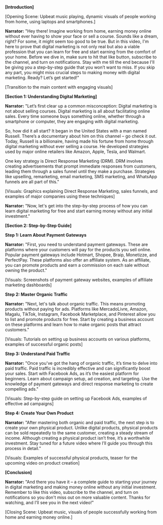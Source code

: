 **[Introduction]**

[Opening Scene: Upbeat music playing, dynamic visuals of people working from home, using laptops and smartphones.]

**Narrator:**
"Hey there! Imagine working from home, earning money online without ever having to show your face or sell a course. Sounds like a dream, right? For some, it might seem too good to be true. But in this video, I'm here to prove that digital marketing is not only real but also a viable profession that you can learn for free and start earning from the comfort of your home. Before we dive in, make sure to hit that like button, subscribe to the channel, and turn on notifications. Stay with me till the end because I'll be giving you a step-by-step guide that you won’t want to miss. If you skip any part, you might miss crucial steps to making money with digital marketing. Ready? Let’s get started!"

[Transition to the main content with engaging visuals]

**[Section 1: Understanding Digital Marketing]**

**Narrator:**
"Let’s first clear up a common misconception: Digital marketing is not about selling courses. Digital marketing is all about facilitating online sales. Every time someone buys something online, whether through a smartphone or computer, they are engaging with digital marketing. 

So, how did it all start? It began in the United States with a man named Russell. There’s a documentary about him on this channel – go check it out. Today, Russell is a billionaire, having made his fortune from home through digital marketing without ever selling a course. He developed strategies used by major online retailers like Amazon, Apple, Tesla, and Walmart.

One key strategy is Direct Response Marketing (DRM). DRM involves creating advertisements that prompt immediate responses from customers, leading them through a sales funnel until they make a purchase. Strategies like upselling, remarketing, email marketing, SMS marketing, and WhatsApp funnels are all part of this."

[Visuals: Graphics explaining Direct Response Marketing, sales funnels, and examples of major companies using these techniques]

**Narrator:**
"Now, let's get into the step-by-step process of how you can learn digital marketing for free and start earning money without any initial investment."

**[Section 2: Step-by-Step Guide]**

**Step 1: Learn About Payment Gateways**

**Narrator:**
"First, you need to understand payment gateways. These are platforms where your customers will pay for the products you sell online. Popular payment gateways include Hotmart, Shopee, Braip, Monetizze, and PerfectPay. These platforms also offer an affiliate system. As an affiliate, you can promote products and earn a commission on each sale without owning the product."

[Visuals: Screenshots of payment gateway websites, examples of affiliate marketing dashboards]

**Step 2: Master Organic Traffic**

**Narrator:**
"Next, let's talk about organic traffic. This means promoting products without paying for ads. Platforms like MercadoLivre, Amazon, Magalu, TikTok, Instagram, Facebook Marketplace, and Pinterest allow you to list and promote products for free. Start by creating a business account on these platforms and learn how to make organic posts that attract customers."

[Visuals: Tutorials on setting up business accounts on various platforms, examples of successful organic posts]

**Step 3: Understand Paid Traffic**

**Narrator:**
"Once you've got the hang of organic traffic, it’s time to delve into paid traffic. Paid traffic is incredibly effective and can significantly boost your sales. Start with Facebook Ads, as it’s the easiest platform for beginners. Learn about campaign setup, ad creation, and targeting. Use the knowledge of payment gateways and direct response marketing to create compelling ads."

[Visuals: Step-by-step guide on setting up Facebook Ads, examples of effective ad campaigns]

**Step 4: Create Your Own Product**

**Narrator:**
"After mastering both organic and paid traffic, the next step is to create your own physical product. Unlike digital products, physical products can be sold repeatedly to the same customer, creating a steady stream of income. Although creating a physical product isn’t free, it’s a worthwhile investment. Stay tuned for a future video where I’ll guide you through this process in detail."

[Visuals: Examples of successful physical products, teaser for the upcoming video on product creation]

**[Conclusion]**

**Narrator:**
"And there you have it – a complete guide to starting your journey in digital marketing and making money online without any initial investment. Remember to like this video, subscribe to the channel, and turn on notifications so you don't miss out on more valuable content. Thanks for watching, and I'll see you in the next video!"

[Closing Scene: Upbeat music, visuals of people successfully working from home and earning money online.]
